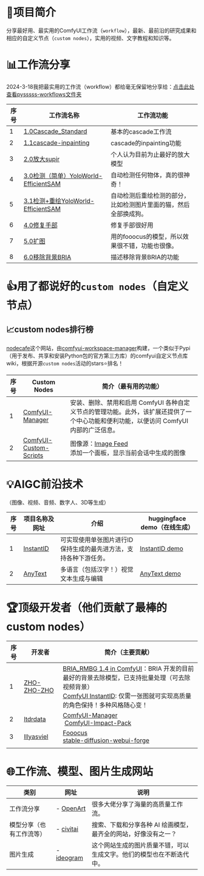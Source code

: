 # 📄项目简介
分享最好用、最实用的ComfyUI工作流（``workflow``），最新、最前沿的研究成果和相应的自定义节点（`custom nodes`），实用的视频、文字教程和知识等。

# 📊工作流分享
2024-3-18我把最实用的工作流（workflow）都给毫无保留地分享给：[点击此处查看pysssss-workflows文件夹](./pysssss-workflows)

| 序号  | 工作流名称                                                                                     | 工作流功能                            |
| --- | ----------------------------------------------------------------------------------------- | -------------------------------- |
| 1   | [1.0Cascade_Standard](pysssss-workflows/1.0Cascade_Standard.json)                         | 基本的cascade工作流                    |
| 2   | [1.1cascade-inpainting](pysssss-workflows/1.1cascade-inpainting.json)                     | cascade的inpainting功能             |
| 3   | [2.0放大supir](pysssss-workflows/2.0放大supir.json)                                           | 个人认为目前为止最好的放大模型                  |
| 4   | [3.0检测（简单）YoloWorld-EfficientSAM](pysssss-workflows/3.0检测（简单）YoloWorld-EfficientSAM.json) | 自动检测任何物体，真的很神奇！                  |
| 5   | [3.1检测+重绘YoloWorld-EfficientSAM](pysssss-workflows/3.1检测+重绘YoloWorld-EfficientSAM.json)   | 自动检测后重绘检测的部分，比如检测图片里面的猫，然后全部换成狗。 |
| 6   | [4.0修复手部](pysssss-workflows/4.0修复手部.json)                                                 | 修复手部很好用                          |
| 7   | [5.0扩图](pysssss-workflows/5.0扩图.json)                                                     | 用的fooocus的模型，所以效果很不错，功能也很像。      |
| 8   | [6.0移除背景BRIA](pysssss-workflows/6.0移除背景BRIA.json)                                         | 描述移除背景BRIA的功能                    |

# 👍用了都说好的`custom nodes`（自定义节点）

## 📈custom nodes排行榜
[nodecafe](https://www.nodecafe.org/)这个网站，由[comfyui-workspace-manager](https://github.com/11cafe/comfyui-workspace-manager)构建，一个类似于Pypi（用于发布、共享和安装Python包的官方第三方库）的comfyui自定义节点库wiki，根据开源`custom nodes`活动的stars⭐排名！

| 序号  | Custom Nodes                                                                      | 简介（最有用的功能）                                                                                                                     |
| --- | --------------------------------------------------------------------------------- | ------------------------------------------------------------------------------------------------------------------------------ |
| 1   | [ComfyUI-Manager](https://github.com/ltdrdata/ComfyUI-Manager)                    | 安装、删除、禁用和启用 ComfyUI 各种自定义节点的管理功能。此外，该扩展还提供了一个中心功能和便利功能，以便访问 ComfyUI 内部的广泛信息。                                                   |
| 2   | [ComfyUI-Custom-Scripts](https://github.com/pythongosssss/ComfyUI-Custom-Scripts) | 图像源：[Image Feed](https://github.com/pythongosssss/ComfyUI-Custom-Scripts?tab=readme-ov-file#image-feed)<br>添加一个面板，显示当前会话中生成的图像 |

# 💡AIGC前沿技术
（图像、视频、音频、数字人、3D等生成）

| 序号  | 项目名称及网址                                             | 介绍                                | huggingface demo（在线生成）                                             |
| --- | --------------------------------------------------- | --------------------------------- | ------------------------------------------------------------------ |
| 1   | [InstantID](https://github.com/InstantID/InstantID) | 可实现使用单张图片进行ID保持生成的最先进方法，支持各种下游任务。 | [InstantID demo](https://huggingface.co/spaces/InstantX/InstantID) |
| 2   | [AnyText](https://github.com/tyxsspa/AnyText)       | 多语言（包括汉字！）视觉文本生成与编辑               | [AnyText demo](https://huggingface.co/spaces/modelscope/AnyText)   |


# 🏆顶级开发者（他们贡献了最棒的custom nodes）

| 序号  | 开发者                                           | 简介（主要贡献）                                                                                                                                                                                                                  |
| --- | --------------------------------------------- | ------------------------------------------------------------------------------------------------------------------------------------------------------------------------------------------------------------------------- |
| 1   | [ZHO-ZHO-ZHO](https://github.com/ZHO-ZHO-ZHO) | [BRIA_RMBG 1.4 in ComfyUI](https://github.com/ZHO-ZHO-ZHO/ComfyUI-BRIA_AI-RMBG)：BRIA 开发的目前最好的背景去除模型，已支持批量处理（可去除视频背景）<br>[ComfyUI InstantID](https://github.com/ZHO-ZHO-ZHO/ComfyUI-InstantID): 仅需一张图就可实现高质量的角色保持！多种风格随心变！ |
| 2   | [ltdrdata](https://github.com/ltdrdata)<br>   | [ComfyUI-Manager](https://github.com/ltdrdata/ComfyUI-Manager)<br> [ComfyUI-Impact-Pack](https://github.com/ltdrdata/ComfyUI-Impact-Pack)                                                                                 |
| 3   | [lllyasviel](https://github.com/lllyasviel)   | [Fooocus](https://github.com/lllyasviel/Fooocus)<br>[stable-diffusion-webui-forge](https://github.com/lllyasviel/stable-diffusion-webui-forge)                                                                            |
|     |                                               |                                                                                                                                                                                                                           |

# 🌐工作流、模型、图片生成网站

| 类别           | 网址                                        | 说明                                 |
| ------------ | ----------------------------------------- | ---------------------------------- |
| 工作流分享        | - [OpenArt](https://openart.ai/workflows) | 很多大佬分享了海量的高质量工作流。                  |
| 模型分享（也有工作流等） | - [civitai](https://civitai.com/)         | 搜索、下载和分享各种 AI 绘画模型，最齐全的网站，好像没有之一？  |
| 图片生成         | - [ideogram](https://ideogram.ai/)        | 这个网站生成的图片质量不错，可以生成文字。他们的模型也在不断迭代中。 |
